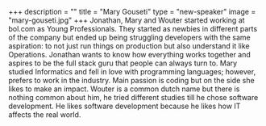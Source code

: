 +++
description = ""
title = "Mary Gouseti"
type = "new-speaker"
image = "mary-gouseti.jpg"
+++
Jonathan, Mary and Wouter started working at bol.com as Young Professionals. They started as newbies in different parts of the company but ended up being struggling developers with the same aspiration: to not just run things on production but also understand it like Operations. Jonathan wants to know how everything works together and aspires to be the full stack guru that people can always turn to. Mary studied Informatics and fell in love with programming languages; however, prefers to work in the industry. Main passion is coding but on the side she likes to make an impact. Wouter is a common dutch name but there is nothing common about him, he tried different studies till he chose software development. He likes software development because he likes how IT affects the real world.